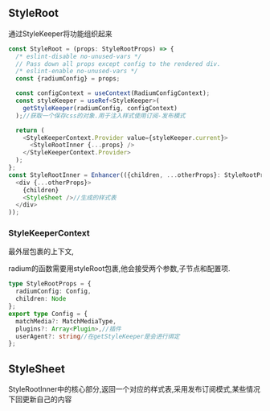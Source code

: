 
## StyleRoot

通过StyleKeeper将功能组织起来

```typescript
const StyleRoot = (props: StyleRootProps) => {
  /* eslint-disable no-unused-vars */
  // Pass down all props except config to the rendered div.
  /* eslint-enable no-unused-vars */
  const {radiumConfig} = props;

  const configContext = useContext(RadiumConfigContext);
  const styleKeeper = useRef<StyleKeeper>(
    getStyleKeeper(radiumConfig, configContext)
  );//获取一个保存css的对象.用于注入样式使用订阅-发布模式

  return (
    <StyleKeeperContext.Provider value={styleKeeper.current}>
      <StyleRootInner {...props} />
    </StyleKeeperContext.Provider>
  );
};
const StyleRootInner = Enhancer(({children, ...otherProps}: StyleRootProps) => (
  <div {...otherProps}>
    {children}
    <StyleSheet />//生成的样式表
  </div>
));
```

### StyleKeeperContext

最外层包裹的上下文,

radium的函数需要用styleRoot包裹,他会接受两个参数,子节点和配置项.

```typescript
type StyleRootProps = {
  radiumConfig: Config,
  children: Node
};
export type Config = {
  matchMedia?: MatchMediaType,
  plugins?: Array<Plugin>,//插件
  userAgent?: string//在getStyleKeeper是会进行绑定
};
```

## StyleSheet

StyleRootInner中的核心部分,返回一个对应的样式表,采用发布订阅模式,某些情况下回更新自己的内容


